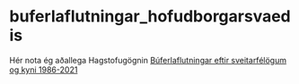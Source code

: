 # buferlaflutningar_hofudborgarsvaedis

Hér nota ég aðallega Hagstofugögnin [Búferlaflutningar eftir sveitarfélögum og kyni 1986-2021](https://px.hagstofa.is/pxis/pxweb/is/Ibuar/Ibuar__buferlaflutningar__buferlaflinnanlands__buferlaflinnanlands/MAN01201.px)